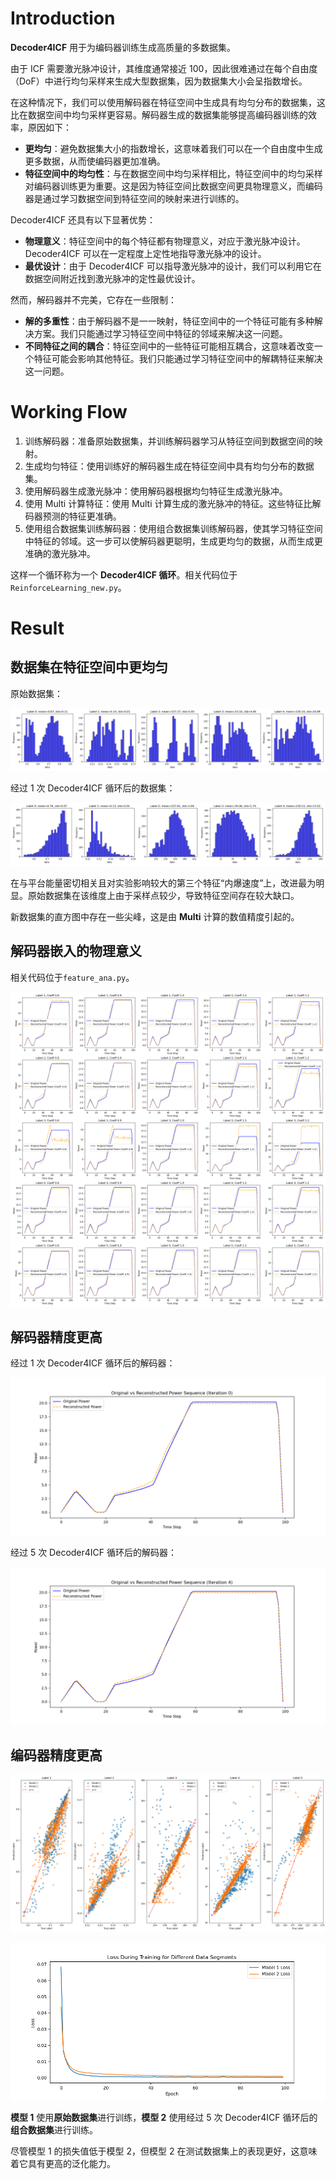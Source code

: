 # Introduction
**Decoder4ICF** 用于为编码器训练生成高质量的多数据集。

由于 ICF 需要激光脉冲设计，其维度通常接近 100，因此很难通过在每个自由度（DoF）中进行均匀采样来生成大型数据集，因为数据集大小会呈指数增长。

在这种情况下，我们可以使用解码器在特征空间中生成具有均匀分布的数据集，这比在数据空间中均匀采样更容易。解码器生成的数据集能够提高编码器训练的效率，原因如下：

- **更均匀**：避免数据集大小的指数增长，这意味着我们可以在一个自由度中生成更多数据，从而使编码器更加准确。
- **特征空间中的均匀性**：与在数据空间中均匀采样相比，特征空间中的均匀采样对编码器训练更为重要。这是因为特征空间比数据空间更具物理意义，而编码器是通过学习数据空间到特征空间的映射来进行训练的。

Decoder4ICF 还具有以下显著优势：

- **物理意义**：特征空间中的每个特征都有物理意义，对应于激光脉冲设计。Decoder4ICF 可以在一定程度上定性地指导激光脉冲的设计。
- **最优设计**：由于 Decoder4ICF 可以指导激光脉冲的设计，我们可以利用它在数据空间附近找到激光脉冲的定性最优设计。

然而，解码器并不完美，它存在一些限制：

- **解的多重性**：由于解码器不是一一映射，特征空间中的一个特征可能有多种解决方案。我们只能通过学习特征空间中特征的邻域来解决这一问题。
- **不同特征之间的耦合**：特征空间中的一些特征可能相互耦合，这意味着改变一个特征可能会影响其他特征。我们只能通过学习特征空间中的解耦特征来解决这一问题。

# Working Flow
1. 训练解码器：准备原始数据集，并训练解码器学习从特征空间到数据空间的映射。
2. 生成均匀特征：使用训练好的解码器生成在特征空间中具有均匀分布的数据集。
3. 使用解码器生成激光脉冲：使用解码器根据均匀特征生成激光脉冲。
4. 使用 Multi 计算特征：使用 Multi 计算生成的激光脉冲的特征。这些特征比解码器预测的特征更准确。
5. 使用组合数据集训练解码器：使用组合数据集训练解码器，使其学习特征空间中特征的邻域。这一步可以使解码器更聪明，生成更均匀的数据，从而生成更准确的激光脉冲。

这样一个循环称为一个 **Decoder4ICF 循环**。相关代码位于`ReinforceLearning_new.py`。

# Result
## 数据集在特征空间中更均匀
原始数据集：

![Original Dataset](./data_distribution/data_distribution_-1.png)

经过 1 次 Decoder4ICF 循环后的数据集：

![New Dataset after 1 Decoder4ICF Loop](./data_distribution/data_distribution_0.png)

在与平台能量密切相关且对实验影响较大的第三个特征“内爆速度”上，改进最为明显。原始数据集在该维度上由于采样点较少，导致特征空间存在较大缺口。

新数据集的直方图中存在一些尖峰，这是由 **Multi** 计算的数值精度引起的。

## 解码器嵌入的物理意义

相关代码位于`feature_ana.py`。

![ana](./feature_ana/label_modification_analysis.png)

## 解码器精度更高

经过 1 次 Decoder4ICF 循环后的解码器：

![1](./power_reconstruction/power_reconstruction_0.png)

经过 5 次 Decoder4ICF 循环后的解码器：

![4](./power_reconstruction/power_reconstruction_4.png)

## 编码器精度更高

![label](./Encoder/label.png)

![loss](./Encoder/loss.png)

**模型 1** 使用**原始数据集**进行训练，**模型 2** 使用经过 5 次 Decoder4ICF 循环后的**组合数据集**进行训练。

尽管模型 1 的损失值低于模型 2，但模型 2 在测试数据集上的表现更好，这意味着它具有更高的泛化能力。